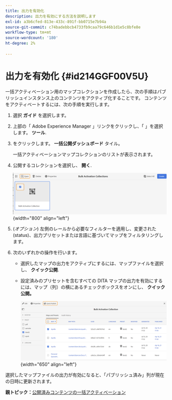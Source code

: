 ```yaml
---
title: 出力を有効化
description: 出力を有効にする方法を説明します
exl-id: a3b6cfed-813e-433c-891f-bb0715e7b94a
source-git-commit: c74badebbcb4733fb9caa79c646b1d1e5c8bfe8e
workflow-type: tm+mt
source-wordcount: '180'
ht-degree: 2%

---
```


# 出力を有効化 {#id214GGF00V5U}

一括アクティベーション用のマップコレクションを作成したら、次の手順はパブリッシュインスタンス上のコンテンツをアクティブ化することです。 コンテンツをアクティベートするには、次の手順を実行します。

1. 選択 **ガイド** を選択します。

1. 上部の「 Adobe Experience Manager 」リンクをクリックし、「 」を選択します。 **ツール**.

1. をクリックします。 **一括公開ダッシュボード** タイル。

   一括アクティベーションマップコレクションのリストが表示されます。

1. 公開するコレクションを選択し、 **開く**.

   ![](images/bulk-activation-collection-open.png){width="800" align="left"}

1. \(*オプション*\) 左側のレールから必要なフィルターを適用し、変更された\(status\)、出力プリセットまたは言語に基づいてマップをフィルタリングします。
1. 次のいずれかの操作を行います。

   - 選択したマップの出力をアクティブにするには、マップファイルを選択し、 **クイック公開**.
   - 設定済みのプリセットを含むすべての DITA マップの出力を有効にするには、マップ（列）の横にあるチェックボックスをオンにし、 **クイック公開。**

      ![](images/bulk-activation-collection-quick-publish.png){width="650" align="left"}


選択したマップファイルの出力が有効になると、「パブリッシュ済み」列が現在の日時に更新されます。

**親トピック：**[&#x200B;公開済みコンテンツの一括アクティベーション](conf-bulk-activation.md)
